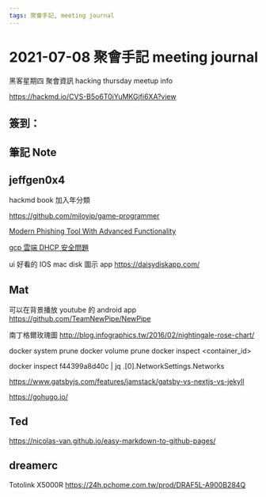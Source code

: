 ```yaml
---
tags: 聚會手記, meeting journal
---
```


2021-07-08 聚會手記 meeting journal
===

黑客星期四 聚會資訊
hacking thursday meetup info

https://hackmd.io/CVS-B5o6T0iYuMKGjfi6XA?view

簽到：
---

筆記 Note
---

## jeffgen0x4

hackmd book 加入年分類

https://github.com/miloyip/game-programmer

[Modern Phishing Tool With Advanced Functionality](https://github.com/DarkSecDevelopers/HiddenEye-Legacy)

[gcp 雲端 DHCP 安全問題](https://speakerdeck.com/funnysystems/yun-duan-dhcp-an-quan-wen-ti)

ui 好看的 IOS mac disk 圖示 app
https://daisydiskapp.com/

## Mat

可以在背景播放 youtube 的 android app
https://github.com/TeamNewPipe/NewPipe

南丁格爾玫瑰圖
http://blog.infographics.tw/2016/02/nightingale-rose-chart/

docker system  prune
docker volume prune
docker inspect <container_id>

docker inspect f44399a8d40c | jq .[0].NetworkSettings.Networks

https://www.gatsbyjs.com/features/jamstack/gatsby-vs-nextjs-vs-jekyll

https://gohugo.io/

## Ted

https://nicolas-van.github.io/easy-markdown-to-github-pages/

## dreamerc

Totolink    X5000R
https://24h.pchome.com.tw/prod/DRAF5L-A900B284Q
